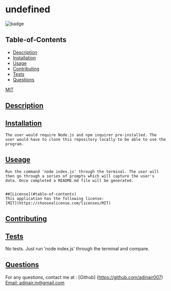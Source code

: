 
  # undefined

![badge](https://img.shields.io/badge/license-MIT-blue)

  ## Table-of-Contents
  * [Description](#desccription)
  * [Installation](#installation)
  * [Usage](#usage)
  * [Contributing](#contributing)
  * [Tests](#tests)
  * [Questions](#questions)

[MIT](https://choosealicense.com/licenses/MIT)

  ## [Description](#table-of-contents)

  ## [Installation](#table-of-contents)
    The user would require Node.js and npm inquirer pre-installed. The user would have to clone this repository locally to be able to use the program.

  ## [Useage](#table-of-contents)
    Run the command 'node index.js' through the terminal. The user will then go through a series of prompts which will capture the user's data. Once completed a README.md file will be generated.


    ##[License](#table-of-contents)
    This application has the following license:
    [MIT](https://choosealicense.com/licenses/MIT)
    
  
  ## [Contributing](#table-of-contents)


  ## [Tests](#table-of-contents)
  No tests. Just run 'node index.js' through the terminal and compare.

  ## [Questions](#table-of-contents)
  For any questions, contact me at :
    [Github] (https://github.com/adinair007)
    [Email: adinair.in@gmail.com](mailto:adinair.in@gmail.com)  

